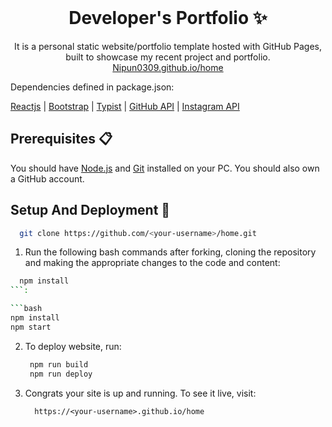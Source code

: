 <!-- PROJECT LOGO -->
<br />
<p align="center">
  <h1 align="center">Developer's Portfolio ✨</h1>

  <p align="center">
    It is a personal static website/portfolio template hosted with GitHub Pages, built to showcase my recent project and portfolio.
    <a href="https://Nipun0309.github.io/home">Nipun0309.github.io/home</a>
    <br />

Dependencies defined in package.json:

[Reactjs](https://reactjs.org/)
| [Bootstrap](https://getbootstrap.com/)
| [Typist](https://github.com/jstejada/react-typist)
| [GitHub API](https://developer.github.com/v3/repos/)
| [Instagram API](https://www.instagram.com/developer/embedding/)

## Prerequisites 📋

You should have [Node.js](https://nodejs.org/en/) and [Git](https://git-scm.com/) installed on your PC. You should also own a GitHub account.

## Setup And Deployment 🔧


   ```bash
     git clone https://github.com/<your-username>/home.git
   ```

1.  Run the following bash commands after forking, cloning the repository and making the appropriate changes to the code and content:

   ```bash
     npm install
   ```:

   ```bash
   npm install
   npm start
   ```

2. To deploy website, run:

   ```bash
    npm run build
    npm run deploy
   ```

3. Congrats your site is up and running. To see it live, visit:

   ```https
     https://<your-username>.github.io/home
   ```
